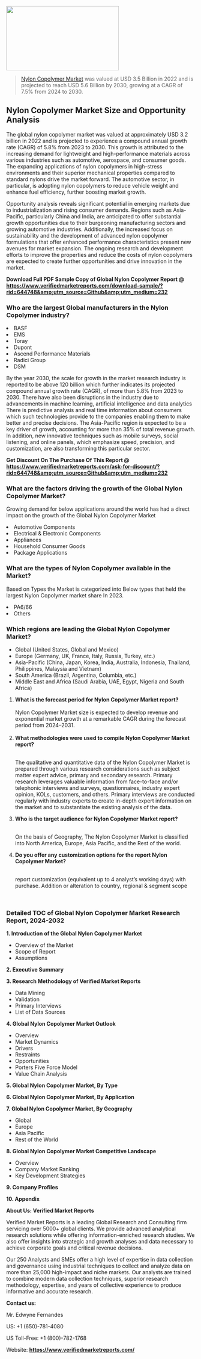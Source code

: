 <img src="https://ffe5etoiles.com/wp-content/uploads/2024/12/MST1-300x171.png" alt="" width="300" height="171" class="alignnone size-medium wp-image-20088" /><blockquote><p><p><a href="https://www.verifiedmarketreports.com/download-sample/?rid=644748&utm_source=Github&utm_medium=232" target="_blank">Nylon Copolymer Market</a> was valued at USD 3.5 Billion in 2022 and is projected to reach USD 5.6 Billion by 2030, growing at a CAGR of 7.5% from 2024 to 2030.</p></blockquote><p><h2>Nylon Copolymer Market Size and Opportunity Analysis</h2><p>The global nylon copolymer market was valued at approximately USD 3.2 billion in 2022 and is projected to experience a compound annual growth rate (CAGR) of 5.8% from 2023 to 2030. This growth is attributed to the increasing demand for lightweight and high-performance materials across various industries such as automotive, aerospace, and consumer goods. The expanding applications of nylon copolymers in high-stress environments and their superior mechanical properties compared to standard nylons drive the market forward. The automotive sector, in particular, is adopting nylon copolymers to reduce vehicle weight and enhance fuel efficiency, further boosting market growth.</p><p>Opportunity analysis reveals significant potential in emerging markets due to industrialization and rising consumer demands. Regions such as Asia-Pacific, particularly China and India, are anticipated to offer substantial growth opportunities due to their burgeoning manufacturing sectors and growing automotive industries. Additionally, the increased focus on sustainability and the development of advanced nylon copolymer formulations that offer enhanced performance characteristics present new avenues for market expansion. The ongoing research and development efforts to improve the properties and reduce the costs of nylon copolymers are expected to create further opportunities and drive innovation in the market.</p></p><p class=""><strong>Download Full PDF Sample Copy of Global Nylon Copolymer Report @ <a href="https://www.verifiedmarketreports.com/download-sample/?rid=644748&amp;utm_source=Github&amp;utm_medium=232" target="_blank">https://www.verifiedmarketreports.com/download-sample/?rid=644748&amp;utm_source=Github&amp;utm_medium=232</a></strong></p><h3 id="" class="">Who are the largest Global manufacturers in the Nylon Copolymer industry?</h3><p><li> BASF</li><li> EMS</li><li> Toray</li><li> Dupont</li><li> Ascend Performance Materials</li><li> Radici Group</li><li> DSM</li></p><div class=""><div class="" dir="" data-message-author-role="" data-message-id="" data-message-model-slug=""><div class=""><div class=""><div class=""><div class="" dir="" data-message-author-role="" data-message-id="" data-message-model-slug=""><div class=""><div class=""><p>By the year 2030, the scale for growth in the market research industry is reported to be above 120 billion which further indicates its projected compound annual growth rate (CAGR), of more than 5.8% from 2023 to 2030. There have also been disruptions in the industry due to advancements in machine learning, artificial intelligence and data analytics There is predictive analysis and real time information about consumers which such technologies provide to the companies enabling them to make better and precise decisions. The Asia-Pacific region is expected to be a key driver of growth, accounting for more than 35% of total revenue growth. In addition, new innovative techniques such as mobile surveys, social listening, and online panels, which emphasize speed, precision, and customization, are also transforming this particular sector.</p><p><strong>Get Discount On The Purchase Of This Report @&nbsp; <a href="https://www.verifiedmarketreports.com/ask-for-discount/?rid=644748&amp;utm_source=Github&amp;utm_medium=232" target="_blank">https://www.verifiedmarketreports.com/ask-for-discount/?rid=644748&amp;utm_source=Github&amp;utm_medium=232</a></strong></p></div></div></div></div></div></div></div></div><h3 id="" class="">What are the factors driving the growth of the Global Nylon Copolymer Market?</h3><p id="" class="">Growing demand for below applications around the world has had a direct impact on the growth of the Global Nylon Copolymer Market</p><p id="" class=""><li> Automotive Components</li><li> Electrical & Electronic Components</li><li> Appliances</li><li> Household Consumer Goods</li><li> Package Applications</li></p><h3 id="" class="">What are the types of Nylon Copolymer available in the Market?</h3><p id="" class="">Based on Types the Market is categorized into Below types that held the largest Nylon Copolymer market share In 2023.</p><p id="" class=""><li> PA6/66</li><li> Others</li></p><h3 id="" class="">Which regions are leading the Global Nylon Copolymer Market?</h3><ul><li>Global (United States, Global and Mexico)</li><li>Europe (Germany, UK, France, Italy, Russia, Turkey, etc.)</li><li>Asia-Pacific (China, Japan, Korea, India, Australia, Indonesia, Thailand, Philippines, Malaysia and Vietnam)</li><li>South America (Brazil, Argentina, Columbia, etc.)</li><li>Middle East and Africa (Saudi Arabia, UAE, Egypt, Nigeria and South Africa)</li></ul><p><ol><li><strong>What is the forecast period for Nylon Copolymer Market report?<br /></strong><br /><span data-sheets-root="1" data-sheets-value="{&quot;1&quot;:2,&quot;2&quot;:&quot;XXXX size is expected to develop revenue and exponential market growth at a remarkable CAGR during the forecast period from 2024&ndash;2030.&quot;}" data-sheets-userformat="{&quot;2&quot;:12674,&quot;4&quot;:{&quot;1&quot;:2,&quot;2&quot;:16776960},&quot;10&quot;:2,&quot;11&quot;:0,&quot;15&quot;:&quot;Arial&quot;,&quot;16&quot;:12}">Nylon Copolymer Market size is expected to develop revenue and exponential market growth at a remarkable CAGR during the forecast period from 2024&ndash;2031.</span><br /><br /></li><li><strong>What methodologies were used to compile Nylon Copolymer Market report?<br /><br /></strong><p>The qualitative and quantitative data of the&nbsp;Nylon Copolymer Market is prepared through various research considerations such as subject matter expert advice, primary and secondary research. Primary research leverages valuable information from face-to-face and/or telephonic interviews and surveys, questionnaires, industry expert opinion, KOLs, customers, and others. Primary interviews are conducted regularly with industry experts to create in-depth expert information on the market and to substantiate the existing analysis of the data.&nbsp;</p></li><li><strong>Who is the target audience for Nylon Copolymer Market report?<br /><br /></strong><p>On the basis of Geography, The&nbsp;Nylon Copolymer Market is classified into North America, Europe, Asia Pacific, and the Rest of the world.</p></li><li><strong>Do you offer any customization options for the report Nylon Copolymer Market?<br /><br /></strong><p>report customization (equivalent up to 4 analyst&rsquo;s working days) with purchase. Addition or alteration to country, regional &amp; segment scope</p><p>&nbsp;</p></li></ol></p><h3 id="" class="">Detailed TOC of Global Nylon Copolymer Market Research Report, 2024-2032</h3><p id="" class=""><strong>1. Introduction of the Global Nylon Copolymer Market</strong></p><ul><li>Overview of the Market</li><li>Scope of Report</li><li>Assumptions</li></ul><p id="" class=""><strong>2. Executive Summary</strong></p><p id="" class=""><strong>3. Research Methodology of&nbsp;Verified Market Reports</strong></p><ul><li>Data Mining</li><li>Validation</li><li>Primary Interviews</li><li>List of Data Sources</li></ul><p id="" class=""><strong>4. Global Nylon Copolymer Market Outlook</strong></p><ul><li>Overview</li><li>Market Dynamics</li><li>Drivers</li><li>Restraints</li><li>Opportunities</li><li>Porters Five Force Model</li><li>Value Chain Analysis</li></ul><p id="" class=""><strong>5. Global Nylon Copolymer Market, By&nbsp;Type</strong></p><p id="" class=""><strong>6. Global Nylon Copolymer Market, By Application</strong></p><p id="" class=""><strong>7. Global Nylon Copolymer Market, By Geography</strong></p><ul><li>Global</li><li>Europe</li><li>Asia Pacific</li><li>Rest of the World</li></ul><p id="" class=""><strong>8. Global Nylon Copolymer Market Competitive Landscape</strong></p><ul><li>Overview</li><li>Company Market Ranking</li><li>Key Development Strategies</li></ul><p id="" class=""><strong>9. Company Profiles</strong></p><p id="" class=""><strong>10. Appendix</strong></p><p id="" class=""><strong>About Us: Verified Market Reports</strong></p><p id="" class="">Verified Market Reports is a leading Global Research and Consulting firm servicing over 5000+ global clients. We provide advanced analytical research solutions while offering information-enriched research studies. We also offer insights into strategic and growth analyses and data necessary to achieve corporate goals and critical revenue decisions.</p><p id="" class="">Our 250 Analysts and SMEs offer a high level of expertise in data collection and governance using industrial techniques to collect and analyze data on more than 25,000 high-impact and niche markets. Our analysts are trained to combine modern data collection techniques, superior research methodology, expertise, and years of collective experience to produce informative and accurate research.</p><p id="" class=""><strong>Contact us:</strong></p><p id="" class="">Mr. Edwyne Fernandes</p><p id="" class="">US: +1 (650)-781-4080</p><p id="" class="">US Toll-Free: +1 (800)-782-1768</p><p id="" class="">Website: <a target="" data-test-app-aware-link=""><strong>https://www.verifiedmarketreports.com/</strong></a></p>
